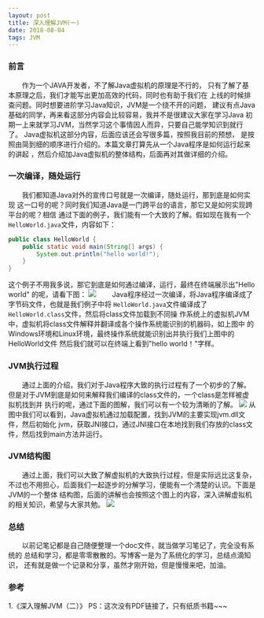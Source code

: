 ```yaml
---
layout: post
title: 深入理解JVM(一)
date: 2018-08-04
tags: JVM
---
```

### 前言

&emsp;&emsp;作为一个JAVA开发者，不了解Java虚拟机的原理是不行的，
只有了解了基本原理之后，我们才能写出更加高效的代码，同时也有助于我们在
上线的时候排查问题。同时想要进阶学习Java知识，JVM是一个绕不开的问题，
建议有点Java基础的同学，再来看这部分内容会比较容易，我并不是很建议大家在学习Java
初期一上来就学习JVM，当然学习这个事情因人而异，只要自己能学知识到就行了。
Java虚拟机这部分内容，后面应该还会写很多篇，按照我目前的预想，
是按照由简到细的顺序进行介绍的。本篇文章打算先从一个Java程序是如何运行起来的讲起
，然后介绍加Java虚拟机的整体结构，后面再对其做详细的介绍。
### 一次编译，随处运行
&emsp;&emsp;我们都知道Java对外的宣传口号就是一次编译，随处运行，那到底是如何实现
这一口号的呢？同时我们知道Java是一门跨平台的语言，那它又是如何实现跨平台的呢？相信
通过下面的例子，我们能有一个大致的了解。假如现在我有一个`HelloWorld.java`文件，内容如下：
```JAVA
public class HelloWorld {
    public static void main(String[] args) {
        System.out.println("hello world!");
    }
}
```
这个例子不用我多说，那它到底是如何通过编译，运行，最终在终端展示出"Hello world"
的呢，请看下图：
![](https://byeluliangwei.github.io/images/jvm/step1.png)
&emsp;&emsp;Java程序经过一次编译，将Java程序编译成了字节码文件，也就是我们例子中将
`HelloWorld.java`文件编译成了`HelloWorld.class`文件，然后将class文件加载到不同操
作系统上的虚拟机JVM中，虚拟机将class文件解释并翻译成各个操作系统能识别的机器码，如上图中
的Windows环境和Linux环境，最终操作系统就能识别出并执行我们上图中的HelloWorld文件
然后我们就可以在终端上看到"hello world！"字样。

### JVM执行过程
&emsp;&emsp;通过上面的介绍，我们对于Java程序大致的执行过程有了一个初步的了解。
但是对于JVM到底是如何来解释我们编译的class文件的，一个class是怎样被虚拟机找到并
执行的呢，通过下面的图解，我们可以有一个较为清晰的了解。
![](https://byeluliangwei.github.io/images/jvm/step2.png)
从图中我们可以看到，Java虚拟机通过加载配置，找到JVM的主要实现jvm.dll文件，然后初始化
jvm，获取JNI接口，通过JNI接口在本地找到我们存放的class文件，然后找到main方法并运行。
### JVM结构图
&emsp;&emsp;通过上面，我们可以大致了解虚拟机的大致执行过程，但是实际远比这复杂，
不过也不用担心，后面我们一起逐步的分解学习，便能有一个清楚的认识。下面是JVM的一个整体
结构图，后面的讲解也会按照这个图上的内容，深入讲解虚拟机的相关知识，希望与大家共勉。
![](https://byeluliangwei.github.io/images/jvm/JVM.jpg)

### 总结
&emsp;&emsp;以前记笔记都是自己随便整理一个doc文件，就当做学习笔记了，完全没有系统的
总结和学习，都是零零散散的。写博客一是为了系统化的学习，总结点滴知识，
还有就是做一个记录和分享，虽然才刚开始，但是慢慢来吧，加油。

### 参考
1.《深入理解JVM（二）》   PS：这次没有PDF链接了，只有纸质书籍~~~
